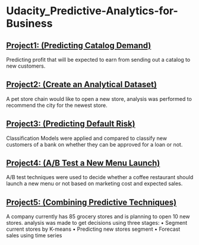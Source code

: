 # Udacity_Predictive-Analytics-for-Business


## [Project1: (Predicting Catalog Demand)](https://github.com/HashTR/Udacity_Predictive-Analytics-for-Business/tree/main/Project1_Predicting-Catalog-Demand)
Predicting profit that will be expected to earn from sending out a catalog to new customers.

## [Project2: (Create an Analytical Dataset)](https://github.com/HashTR/Udacity_Predictive-Analytics-for-Business/tree/main/Project2_Create-an-Analytical-Dataset)
A pet store chain would like to open a new store, analysis was performed to recommend the city for the newest store.

## [Project3: (Predicting Default Risk)](https://github.com/HashTR/Udacity_Predictive-Analytics-for-Business/tree/main/Project3_Predicting-Default-Risk)
Classification Models were applied and compared to classify new customers of a bank on whether they can be approved for a loan or not.

## [Project4: (A/B Test a New Menu Launch)](https://github.com/HashTR/Udacity_Predictive-Analytics-for-Business/tree/main/Project4_%20New-Menu-Launch-AB-Test)
A/B test techniques were used to decide whether a coffee restaurant should launch a new menu or not based on marketing cost and expected sales.

## [Project5: (Combining Predictive Techniques)](https://github.com/HashTR/Udacity_Predictive-Analytics-for-Business/tree/main/Project5_Combining-Predictive-Techniques)
A company currently has 85 grocery stores and is planning to open 10 new stores. analysis was made to get decisions using three stages:
• Segment current stores by K-means
• Predicting new stores segment
• Forecast sales using time series
